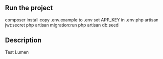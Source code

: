 ## Run the project

composer install
copy .env.example to .env
set APP_KEY in .env
php artisan jwt:secret
php artisan migration:run
php artisan db:seed

## Description

Test Lumen

